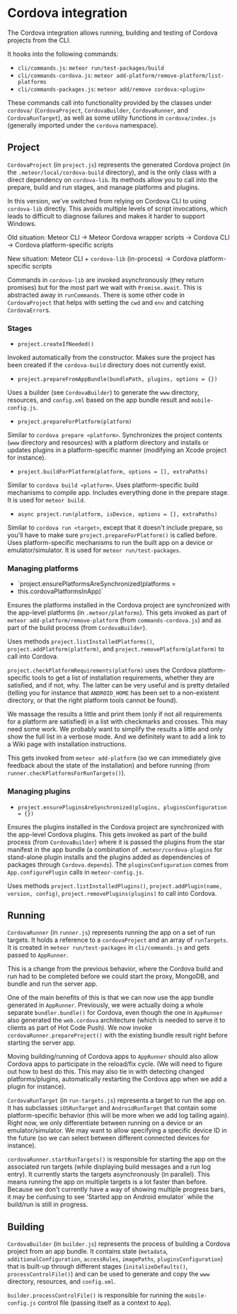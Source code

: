 # Cordova integration

The Cordova integration allows running, building and testing of Cordova projects
from the CLI.

It hooks into the following commands:

* `cli/commands.js`: `meteor run/test-packages/build`
* `cli/commands-cordova.js`: `meteor add-platform/remove-platform/list-platforms`
* `cli/commands-packages.js`: `meteor add/remove cordova:<plugin>`

These commands call into functionality provided by the classes under `cordova/`
(`CordovaProject`, `CordovaBuilder`, `CordovaRunner`, and `CordovaRunTarget`),
as well as some utility functions in `cordova/index.js` (generally imported
under the `cordova` namespace).

## Project

`CordovaProject` (in `project.js`) represents the generated Cordova project (in
the `.meteor/local/cordova-build` directory), and is the only class with a
direct dependency on `cordova-lib`. Its methods allow you to call into the
prepare, build and run stages, and manage platforms and plugins.

In this version, we've switched from relying on Cordova CLI to using
`cordova-lib` directly. This avoids multiple levels of script invocations, which
leads to difficult to diagnose failures and makes it harder to support Windows.

Old situation: Meteor CLI → Meteor Cordova wrapper scripts → Cordova CLI →
Cordova platform-specific scripts

New situation: Meteor CLI + `cordova-lib` (in-process) → Cordova
platform-specific scripts

Commands in `cordova-lib` are invoked asynchronously (they return promises) but
for the most part we wait with `Promise.await`. This is abstracted away in
`runCommands`. There is some other code in `CordovaProject` that helps with
setting the `cwd` and `env` and catching `CordovaError`s.

### Stages

* `project.createIfNeeded()`

Invoked automatically from the constructor. Makes sure the project has been
created if the `cordova-build` directory does not currently exist.

* `project.prepareFromAppBundle(bundlePath, plugins, options = {})`

Uses a builder (see `CordovaBuilder`) to generate the `www` directory,
resources, and `config.xml` based on the app bundle result and
`mobile-config.js`.

* `project.prepareForPlatform(platform)`

Similar to `cordova prepare <platform>`. Synchronizes the project contents
(`www` directory and resources) with a platform directory and installs or
updates plugins in a platform-specific manner (modifying an Xcode project for
instance).

* `project.buildForPlatform(platform, options = [], extraPaths)`

Similar to `cordova build <platform>`. Uses platform-specific build mechanisms
to compile app. Includes everything done in the prepare stage. It is used for
`meteor build`.

* `async project.run(platform, isDevice, options = [], extraPaths)`

Similar to `cordova run <target>`, except that it doesn't include prepare, so
you'll have to make sure `project.prepareForPlatform()` is called before.
Uses platform-specific mechanisms to run the built app on a device or
emulator/simulator. It is used for `meteor run/test-packages`.

### Managing platforms

* `project.ensurePlatformsAreSynchronized(platforms =
* this.cordovaPlatformsInApp)`

Ensures the platforms installed in the Cordova project are synchronized with the
app-level platforms (in `.meteor/platforms`). This gets invoked as part of
`meteor add-platform/remove-platform` (from `commands-cordova.js`) and as part
of the build process (from `CordovaBuilder`).

Uses methods `project.listInstalledPlatforms()`,
`project.addPlatform(platform)`, and `project.removePlatform(platform)` to call
into Cordova.

`project.checkPlatformRequirements(platform)` uses the Cordova platform-specific
tools to get a list of installation requirements, whether they are satisfied,
and if not, why. The latter can be very useful and is pretty detailed (telling
you for instance that `ANDROID_HOME` has been set to a non-existent directory,
or that the right platform tools cannot be found).

We massage the results a little and print them (only if not all requirements for
a platform are satisfied) in a list with checkmarks and crosses. This may need
some work. We probably want to simplify the results a little and only show the
full list in a verbose mode. And we definitely want to add a link to a Wiki page
with installation instructions.

This gets invoked from `meteor add-platform` (so we can immediately give
feedback about the state of the installation) and before running (from
`runner.checkPlatformsForRunTargets()`).

### Managing plugins

* `project.ensurePluginsAreSynchronized(plugins, pluginsConfiguration = {})`

Ensures the plugins installed in the Cordova project are synchronized with the
app-level Cordova plugins. This gets invoked as part of the build process (from
`CordovaBuilder`) where it is passed the plugins from the star manifest in the
app bundle (a combination of `.meteor/cordova-plugins` for stand-alone plugin
installs and the plugins added as dependencies of packages through
`Cordova.depends`). The `pluginsConfiguration` comes from `App.configurePlugin`
calls in `meteor-config.js`.

Uses methods `project.listInstalledPlugins()`, `project.addPlugin(name, version,
config)`, `project.removePlugins(plugins)` to call into Cordova.

## Running

`CordovaRunner` (in `runner.js`) represents running the app on a set of run
targets. It holds a reference to a `cordovaProject` and an array of
`runTargets`. It is created in `meteor run/test-packages` in `cli/commands.js`
and gets passed to `AppRunner`.

This is a change from the previous behavior, where the Cordova build and run had
to be completed before we could start the proxy, MongoDB, and bundle and run the
server app.

One of the main benefits of this is that we can now use the app bundle generated
in `AppRunner`. Previously, we were actually doing a whole separate
`bundler.bundle()` for Cordova, even though the one in `AppRunner` also
generated the `web.cordova` architecture (which is needed to serve it to clients
as part of Hot Code Push). We now invoke `cordovaRunner.prepareProject()` with
the existing bundle result right before starting the server app.

Moving building/running of Cordova apps to `AppRunner` should also allow Cordova
apps to participate in the reload/fix cycle. (We will need to figure out how to
best do this. This may also tie in with detecting changed platforms/plugins,
automatically restarting the Cordova app when we add a plugin for instance).

`CordovaRunTarget` (in `run-targets.js`) represents a target to run the app on.
It has subclasses `iOSRunTarget` and `AndroidRunTarget` that contain some
platform-specific behavior (this will be more when we add log tailing again).
Right now, we only differentiate between running on a device or an
emulator/simulator. We may want to allow specifying a specific device ID in the
future (so we can select between different connected devices for instance).

`cordovaRunner.startRunTargets()` is responsible for starting the app on the
associated run targets (while displaying build messages and a run log entry). It
currently starts the targets asynchronously (in parallel). This means running
the app on multiple targets is a lot faster than before. Because we don't
currently have a way of showing multiple progress bars, it may be confusing to
see 'Started app on Android emulator` while the build/run is still in progress.

## Building

`CordovaBuilder` (in `builder.js`) represents the process of building a Cordova
project from an app bundle. It contains state (`metadata`,
`additionalConfiguration`, `accessRules`, `imagePaths`, `pluginsConfiguration`)
that is built-up through different stages (`initalizeDefaults()`,
`processControlFile()`) and can be used to generate and copy the `www`
directory, resources, and `config.xml`.

`builder.processControlFile()` is responsible for running the `mobile-config.js`
control file (passing itself as a context to `App`).
